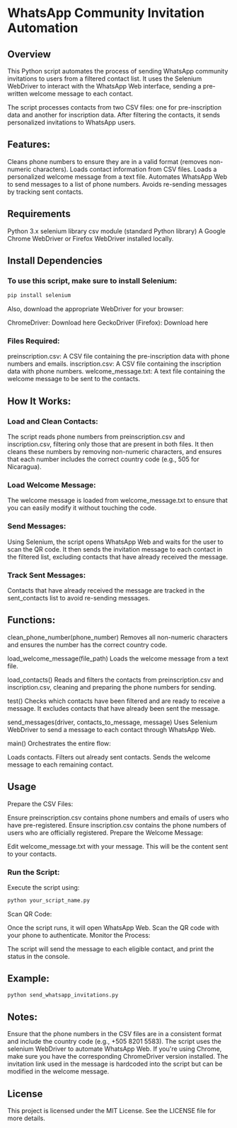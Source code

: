 # WhatsApp Community Invitation Automation
## Overview
This Python script automates the process of sending WhatsApp community invitations to users from a filtered contact list. It uses the Selenium WebDriver to interact with the WhatsApp Web interface, sending a pre-written welcome message to each contact.

The script processes contacts from two CSV files: one for pre-inscription data and another for inscription data. After filtering the contacts, it sends personalized invitations to WhatsApp users.

## Features:
Cleans phone numbers to ensure they are in a valid format (removes non-numeric characters).
Loads contact information from CSV files.
Loads a personalized welcome message from a text file.
Automates WhatsApp Web to send messages to a list of phone numbers.
Avoids re-sending messages by tracking sent contacts.

## Requirements
Python 3.x
selenium library
csv module (standard Python library)
A Google Chrome WebDriver or Firefox WebDriver installed locally.

## Install Dependencies
### To use this script, make sure to install Selenium:

```bash
pip install selenium
```

Also, download the appropriate WebDriver for your browser:

ChromeDriver: Download here
GeckoDriver (Firefox): Download here

### Files Required:
preinscription.csv: A CSV file containing the pre-inscription data with phone numbers and emails.
inscription.csv: A CSV file containing the inscription data with phone numbers.
welcome_message.txt: A text file containing the welcome message to be sent to the contacts.

## How It Works:
### Load and Clean Contacts:

The script reads phone numbers from preinscription.csv and inscription.csv, filtering only those that are present in both files.
It then cleans these numbers by removing non-numeric characters, and ensures that each number includes the correct country code (e.g., 505 for Nicaragua).

### Load Welcome Message:
The welcome message is loaded from welcome_message.txt to ensure that you can easily modify it without touching the code.
### Send Messages:
Using Selenium, the script opens WhatsApp Web and waits for the user to scan the QR code.
It then sends the invitation message to each contact in the filtered list, excluding contacts that have already received the message.
### Track Sent Messages:

Contacts that have already received the message are tracked in the sent_contacts list to avoid re-sending messages.

## Functions:
clean_phone_number(phone_number)
Removes all non-numeric characters and ensures the number has the correct country code.

load_welcome_message(file_path)
Loads the welcome message from a text file.

load_contacts()
Reads and filters the contacts from preinscription.csv and inscription.csv, cleaning and preparing the phone numbers for sending.

test()
Checks which contacts have been filtered and are ready to receive a message. It excludes contacts that have already been sent the message.

send_messages(driver, contacts_to_message, message)
Uses Selenium WebDriver to send a message to each contact through WhatsApp Web.

main()
Orchestrates the entire flow:

Loads contacts.
Filters out already sent contacts.
Sends the welcome message to each remaining contact.

## Usage
Prepare the CSV Files:

Ensure preinscription.csv contains phone numbers and emails of users who have pre-registered.
Ensure inscription.csv contains the phone numbers of users who are officially registered.
Prepare the Welcome Message:

Edit welcome_message.txt with your message. This will be the content sent to your contacts.
### Run the Script:
Execute the script using:
```bash
python your_script_name.py
```
Scan QR Code:

Once the script runs, it will open WhatsApp Web. Scan the QR code with your phone to authenticate.
Monitor the Process:

The script will send the message to each eligible contact, and print the status in the console.
## Example:
```bash
python send_whatsapp_invitations.py
```

## Notes:
Ensure that the phone numbers in the CSV files are in a consistent format and include the country code (e.g., +505 8201 5583).
The script uses the selenium WebDriver to automate WhatsApp Web. If you're using Chrome, make sure you have the corresponding ChromeDriver version installed.
The invitation link used in the message is hardcoded into the script but can be modified in the welcome message.

## License
This project is licensed under the MIT License. See the LICENSE file for more details.